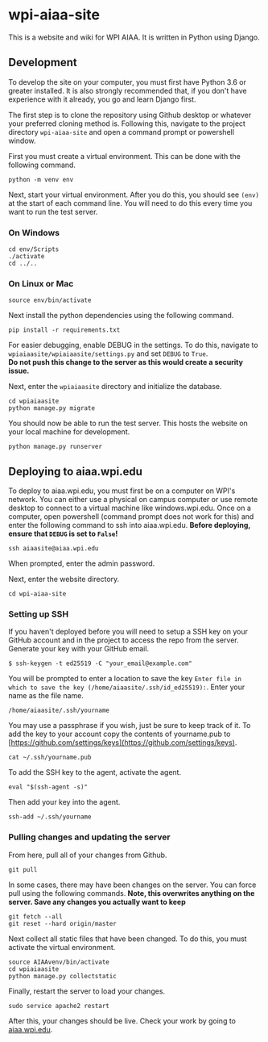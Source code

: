 # wpi-aiaa-site
 This is a website and wiki for WPI AIAA.  It is written in Python using Django.  
 
 ## Development
 To develop the site on your computer, you must first have Python 3.6 or greater installed.  It is also strongly recommended that, if you don't have experience with it already, you go and learn Django first.
 
 The first step is to clone the repository using Github desktop or whatever your preferred cloning method is.  Following this, navigate to the project directory ```wpi-aiaa-site``` and open a command prompt or powershell window.
 
 First you must create a virtual environment.  This can be done with the following command.  
 ```
 python -m venv env
 ```
 
 Next, start your virtual environment.  After you do this, you should see ```(env)``` at the start of each command line.  You will need to do this every time you want to run the test server.  
 ### On Windows
 ```
 cd env/Scripts
 ./activate
 cd ../..
 ```
 ### On Linux or Mac
 ```
 source env/bin/activate
 ```
 
 Next install the python dependencies using the following command.
 ```
 pip install -r requirements.txt
 ```
 
For easier debugging, enable DEBUG in the settings.  To do this, navigate to ```wpiaiaasite/wpiaiaasite/settings.py``` and set ```DEBUG``` to ```True```.  
**Do not push this change to the server as this would create a security issue.**

Next, enter the ```wpiaiaasite``` directory and initialize the database.
```
cd wpiaiaasite
python manage.py migrate
```
 
 You should now be able to run the test server.  This hosts the website on your local machine for development.
 ```
 python manage.py runserver
 ```

## Deploying to aiaa.wpi.edu
To deploy to aiaa.wpi.edu, you must first be on a computer on WPI's network.  You can either use a physical on campus computer or use remote desktop to connect to a virtual machine like windows.wpi.edu.  Once on a computer, open powershell (command prompt does not work for this) and enter the following command to ssh into aiaa.wpi.edu.
**Before deploying, ensure that ```DEBUG``` is set to ```False```!**

```
ssh aiaasite@aiaa.wpi.edu
```
When prompted, enter the admin password.

Next, enter the website directory.
```
cd wpi-aiaa-site
```

### Setting up SSH
If you haven't deployed before you will need to setup a SSH key on your GitHub account and in the project to access the repo from the server. Generate your key with your GitHub email.
```
$ ssh-keygen -t ed25519 -C "your_email@example.com"
```

You will be prompted to enter a location to save the key ```Enter file in which to save the key (/home/aiaasite/.ssh/id_ed25519):```. Enter your name as the file name.
```
/home/aiaasite/.ssh/yourname
```

You may use a passphrase if you wish, just be sure to keep track of it. To add the key to your account copy the contents of yourname.pub to [https://github.com/settings/keys](https://github.com/settings/keys).
```
cat ~/.ssh/yourname.pub
```

To add the SSH key to the agent, activate the agent.
```
eval "$(ssh-agent -s)"
```
Then add your key into the agent.
```
ssh-add ~/.ssh/yourname
```
### Pulling changes and updating the server
From here, pull all of your changes from Github.
```
git pull
```
In some cases, there may have been changes on the server.  You can force pull using the following commands.  **Note, this overwrites anything on the server.  Save any changes you actually want to keep**
```
git fetch --all
git reset --hard origin/master
```

Next collect all static files that have been changed.  To do this, you must activate the virtual environment.
```
source AIAAvenv/bin/activate
cd wpiaiaasite
python manage.py collectstatic
```

Finally, restart the server to load your changes.
```
sudo service apache2 restart
```

After this, your changes should be live.  Check your work by going to [aiaa.wpi.edu](https://aiaa.wpi.edu).
